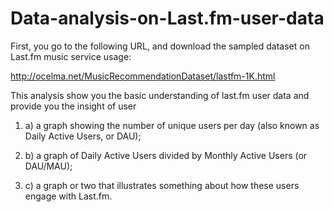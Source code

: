 # Data-analysis-on-Last.fm-user-data

First, you go to the following URL, and download the sampled dataset on Last.fm music service usage:

http://ocelma.net/MusicRecommendationDataset/lastfm-1K.html

This analysis show you the basic understanding of last.fm user data and provide you the insight of user

1. a) a graph showing the number of unique users per day (also known as Daily Active Users, or DAU);

2. b) a graph of Daily Active Users divided by Monthly Active Users (or DAU/MAU);

3. c) a graph or two that illustrates something about how these users engage with Last.fm.


